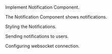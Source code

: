 Implement Notification Component.

The Notification Component shows notifications.

Styling the Notifications.

Sending notifications to users.

Configuring websocket connection.